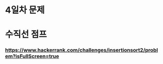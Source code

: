 # 4일차 문제

# 수직선 점프
### https://www.hackerrank.com/challenges/insertionsort2/problem?isFullScreen=true